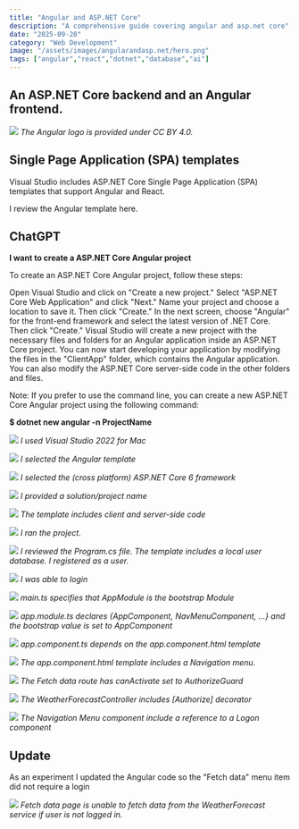 ```yaml
---
title: "Angular and ASP.NET Core"
description: "A comprehensive guide covering angular and asp.net core"
date: "2025-09-20"
category: "Web Development"
image: "/assets/images/angularandasp.net/hero.png"
tags: ["angular","react","dotnet","database","ai"]
---
```


## An ASP.NET Core backend and an Angular frontend.

![](/assets/images/angularandasp.net/angular-full-color-logo.svg)
*The Angular logo is provided under CC BY 4.0.*


## Single Page Application (SPA) templates

Visual Studio includes ASP.NET Core Single Page Application (SPA) templates that support Angular and React.

I review the Angular template here.


## ChatGPT

**I want to create a ASP.NET Core Angular project**

To create an ASP.NET Core Angular project, follow these steps:

Open Visual Studio and click on "Create a new project."
Select "ASP.NET Core Web Application" and click "Next."
Name your project and choose a location to save it. Then click "Create."
In the next screen, choose "Angular" for the front-end framework and select the latest version of .NET Core. Then click "Create."
Visual Studio will create a new project with the necessary files and folders for an Angular application inside an ASP.NET Core project.
You can now start developing your application by modifying the files in the "ClientApp" folder, which contains the Angular application. You can also modify the ASP.NET Core server-side code in the other folders and files.

Note: If you prefer to use the command line, you can create a new ASP.NET Core Angular project using the following command:

**$ dotnet new angular -n ProjectName**

![](/assets/images/angularandasp.net/screen-shot-2023-03-22-at-9.16.36-am-1440x880.png)
*I used Visual Studio 2022 for Mac*

![](/assets/images/angularandasp.net/screen-shot-2023-03-24-at-7.07.37-pm-1536x1089.png)
*I selected the Angular template*

![](/assets/images/angularandasp.net/screen-shot-2023-03-24-at-7.08.29-pm-1536x1088.png)
*I selected the (cross platform) ASP.NET Core 6 framework*

![](/assets/images/angularandasp.net/screen-shot-2023-03-24-at-7.09.06-pm-1536x1088.png)
*I provided a solution/project name*

![](/assets/images/angularandasp.net/screen-shot-2023-03-24-at-7.10.07-pm-1536x1125.png)
*The template includes client and server-side code*

![](/assets/images/angularandasp.net/screen-shot-2023-03-24-at-7.11.50-pm-1836x946.png)
*I ran the project.*

![](/assets/images/angularandasp.net/screen-shot-2023-03-24-at-7.14.10-pm-1836x1124.png)
*I reviewed the Program.cs file. The template includes a local user database. I registered as a user.*

![](/assets/images/angularandasp.net/screen-shot-2023-03-24-at-7.15.11-pm-1836x1087.png)
*I was able to login*

![](/assets/images/angularandasp.net/screen-shot-2023-03-24-at-7.18.50-pm-1836x863.png)
*main.ts specifies that AppModule is the bootstrap Module*

![](/assets/images/angularandasp.net/screen-shot-2023-03-24-at-7.19.13-pm-1836x862.png)
*app.module.ts declares {AppComponent, NavMenuComponent, ...} and the bootstrap value is set to AppComponent*

![](/assets/images/angularandasp.net/screen-shot-2023-03-24-at-7.17.45-pm-1836x867.png)
*app.component.ts depends on the app.component.html template*

![](/assets/images/angularandasp.net/screen-shot-2023-03-24-at-7.24.04-pm-1836x308.png)
*The app.component.html template includes a Navigation menu.*

![](/assets/images/angularandasp.net/screen-shot-2023-03-24-at-7.55.07-pm-1836x645.png)
*The Fetch data route has canActivate set to AuthorizeGuard*

![](/assets/images/angularandasp.net/screen-shot-2023-03-24-at-8.00.56-pm-1836x645.png)
*The WeatherForecastController includes [Authorize] decorator*

![](/assets/images/angularandasp.net/screen-shot-2023-03-24-at-7.38.35-pm-1836x675.png)
*The Navigation Menu component include a reference to a Logon component*


## Update

As an experiment I updated the Angular code so the "Fetch data" menu item did not require a login

![](/assets/images/angularandasp.net/screen-shot-2023-03-24-at-7.58.07-pm-1836x920.png)
*Fetch data page is unable to fetch data from the WeatherForecast service if user is not logged in.*
